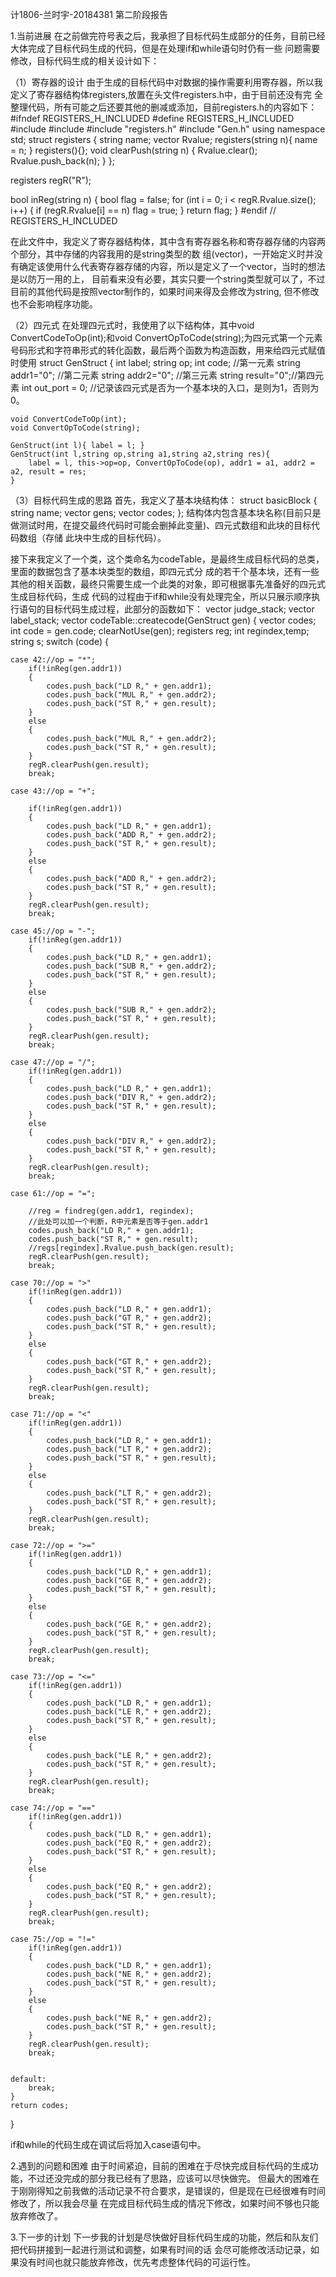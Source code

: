计1806-兰时宇-20184381 第二阶段报告

1.当前进展
在之前做完符号表之后，我承担了目标代码生成部分的任务，目前已经大体完成了目标代码生成的代码，但是在处理if和while语句时仍有一些
问题需要修改，目标代码生成的相关设计如下：

（1）寄存器的设计
由于生成的目标代码中对数据的操作需要利用寄存器，所以我定义了寄存器结构体registers,放置在头文件registers.h中，由于目前还没有完
全整理代码，所有可能之后还要其他的删减或添加，目前registers.h的内容如下：
#ifndef REGISTERS_H_INCLUDED
#define REGISTERS_H_INCLUDED
#include <iostream>
#include <vector>
#include "registers.h"
#include "Gen.h"
using namespace std;
struct registers
{
	string	name;
	vector<string> Rvalue;
	registers(string n){ name = n; }
	registers(){};
	void clearPush(string n)
	{
		Rvalue.clear();
		Rvalue.push_back(n);
	}
};

registers regR("R");

bool inReg(string n)
{
    bool flag = false;
    for (int i = 0; i < regR.Rvalue.size(); i++)
    {
        if (regR.Rvalue[i] == n)
            flag = true;
    }
    return flag;
}
#endif // REGISTERS_H_INCLUDED

在此文件中，我定义了寄存器结构体，其中含有寄存器名称和寄存器存储的内容两个部分，其中存储的内容我用的是string类型的数
组(vector)，一开始定义时并没有确定该使用什么代表寄存器存储的内容，所以是定义了一个vector，当时的想法是以防万一用的上，
目前看来没有必要，其实只要一个string类型就可以了，不过目前的其他代码是按照vector制作的，如果时间来得及会修改为string,
但不修改也不会影响程序功能。

（2）四元式
在处理四元式时，我使用了以下结构体，其中void ConvertCodeToOp(int);和void ConvertOpToCode(string);为四元式第一个元素
号码形式和字符串形式的转化函数，最后两个函数为构造函数，用来给四元式赋值时使用
struct GenStruct
{
	int label;
	string op;
	int code;     //第一元素
	string addr1="0"; //第二元素
	string addr2="0"; //第三元素
	string result="0";//第四元素
	int out_port = 0;  //记录该四元式是否为一个基本块的入口，是则为1，否则为0。

	void ConvertCodeToOp(int);
	void ConvertOpToCode(string);

	GenStruct(int l){ label = l; }
	GenStruct(int l,string op,string a1,string a2,string res){
		label = l, this->op=op, ConvertOpToCode(op), addr1 = a1, addr2 = a2, result = res;
	}

（3）目标代码生成的思路
首先，我定义了基本块结构体：
struct basicBlock
{
	string name;
	vector<GenStruct> gens;
	vector <string> codes;
};
结构体内包含基本块名称(目前只是做测试时用，在提交最终代码时可能会删掉此变量)、四元式数组和此块的目标代码数组（存储
此块中生成的目标代码）。

接下来我定义了一个类，这个类命名为codeTable，是最终生成目标代码的总类，里面的数据包含了基本块类型的数组，即四元式分
成的若干个基本块，还有一些其他的相关函数，最终只需要生成一个此类的对象，即可根据事先准备好的四元式生成目标代码，生成
代码的过程由于if和while没有处理完全，所以只展示顺序执行语句的目标代码生成过程，此部分的函数如下：
vector<string> judge_stack;
vector<string> label_stack;
vector<string> codeTable::createcode(GenStruct gen)
{
	vector<string> codes;
	int code = gen.code;
	clearNotUse(gen);
	registers reg; int regindex,temp;
    string s;
	switch (code)
	{

	case 42://op = "*";
		if(!inReg(gen.addr1))
		{
		    codes.push_back("LD R," + gen.addr1);
            codes.push_back("MUL R," + gen.addr2);
            codes.push_back("ST R," + gen.result);
		}
		else
        {
            codes.push_back("MUL R," + gen.addr2);
            codes.push_back("ST R," + gen.result);
        }
		regR.clearPush(gen.result);
		break;

	case 43://op = "+";

		if(!inReg(gen.addr1))
		{
		    codes.push_back("LD R," + gen.addr1);
            codes.push_back("ADD R," + gen.addr2);
            codes.push_back("ST R," + gen.result);
		}
		else
        {
            codes.push_back("ADD R," + gen.addr2);
            codes.push_back("ST R," + gen.result);
        }
		regR.clearPush(gen.result);
		break;

	case 45://op = "-";
	    if(!inReg(gen.addr1))
		{
		    codes.push_back("LD R," + gen.addr1);
            codes.push_back("SUB R," + gen.addr2);
            codes.push_back("ST R," + gen.result);
		}
		else
        {
            codes.push_back("SUB R," + gen.addr2);
            codes.push_back("ST R," + gen.result);
        }
		regR.clearPush(gen.result);
		break;

	case 47://op = "/";
		if(!inReg(gen.addr1))
		{
		    codes.push_back("LD R," + gen.addr1);
            codes.push_back("DIV R," + gen.addr2);
            codes.push_back("ST R," + gen.result);
		}
		else
        {
            codes.push_back("DIV R," + gen.addr2);
            codes.push_back("ST R," + gen.result);
        }
		regR.clearPush(gen.result);
		break;

	case 61://op = "=";

		//reg = findreg(gen.addr1, regindex);
        //此处可以加一个判断，R中元素是否等于gen.addr1
		codes.push_back("LD R," + gen.addr1);
		codes.push_back("ST R," + gen.result);
		//regs[regindex].Rvalue.push_back(gen.result);
		regR.clearPush(gen.result);
		break;

    case 70://op = ">"
        if(!inReg(gen.addr1))
		{
		    codes.push_back("LD R," + gen.addr1);
            codes.push_back("GT R," + gen.addr2);
            codes.push_back("ST R," + gen.result);
		}
		else
        {
            codes.push_back("GT R," + gen.addr2);
            codes.push_back("ST R," + gen.result);
        }
		regR.clearPush(gen.result);
        break;

    case 71://op = "<"
        if(!inReg(gen.addr1))
		{
		    codes.push_back("LD R," + gen.addr1);
            codes.push_back("LT R," + gen.addr2);
            codes.push_back("ST R," + gen.result);
		}
		else
        {
            codes.push_back("LT R," + gen.addr2);
            codes.push_back("ST R," + gen.result);
        }
		regR.clearPush(gen.result);
        break;

    case 72://op = ">="
        if(!inReg(gen.addr1))
		{
		    codes.push_back("LD R," + gen.addr1);
            codes.push_back("GE R," + gen.addr2);
            codes.push_back("ST R," + gen.result);
		}
		else
        {
            codes.push_back("GE R," + gen.addr2);
            codes.push_back("ST R," + gen.result);
        }
		regR.clearPush(gen.result);
        break;

    case 73://op = "<="
        if(!inReg(gen.addr1))
		{
		    codes.push_back("LD R," + gen.addr1);
            codes.push_back("LE R," + gen.addr2);
            codes.push_back("ST R," + gen.result);
		}
		else
        {
            codes.push_back("LE R," + gen.addr2);
            codes.push_back("ST R," + gen.result);
        }
		regR.clearPush(gen.result);
        break;

    case 74://op = "=="
        if(!inReg(gen.addr1))
		{
		    codes.push_back("LD R," + gen.addr1);
            codes.push_back("EQ R," + gen.addr2);
            codes.push_back("ST R," + gen.result);
		}
		else
        {
            codes.push_back("EQ R," + gen.addr2);
            codes.push_back("ST R," + gen.result);
        }
		regR.clearPush(gen.result);
        break;

    case 75://op = "!="
        if(!inReg(gen.addr1))
		{
		    codes.push_back("LD R," + gen.addr1);
            codes.push_back("NE R," + gen.addr2);
            codes.push_back("ST R," + gen.result);
		}
		else
        {
            codes.push_back("NE R," + gen.addr2);
            codes.push_back("ST R," + gen.result);
        }
		regR.clearPush(gen.result);
        break;

	
	default:
		break;
	}
	return codes;
}

if和while的代码生成在调试后将加入case语句中。

2.遇到的问题和困难
由于时间紧迫，目前的困难在于尽快完成目标代码的生成功能，不过还没完成的部分我已经有了思路，应该可以尽快做完。
但最大的困难在于刚刚得知之前我做的活动记录不符合要求，是错误的，但是现在已经很难有时间修改了，所以我会尽量
在完成目标代码生成的情况下修改，如果时间不够也只能放弃修改了。

3.下一步的计划
    下一步我的计划是尽快做好目标代码生成的功能，然后和队友们把代码拼接到一起进行测试和调整，如果有时间的话
    会尽可能修改活动记录，如果没有时间也就只能放弃修改，优先考虑整体代码的可运行性。




